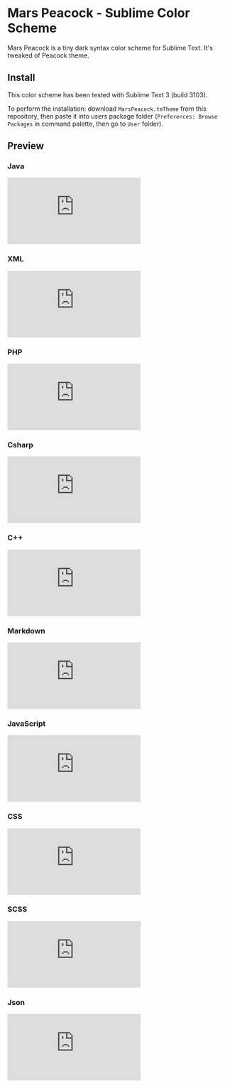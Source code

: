 # Mars Peacock - Sublime Color Scheme

Mars Peacock is a tiny dark syntax color scheme for Sublime Text. It's tweaked of Peacock theme.

## Install

This color scheme has been tested with Sublime Text 3 (build 3103).

To perform the installation: download `MarsPeacock.tmTheme` from this repository, then paste it into users package folder (`Preferences: Browse Packages` in command palette, then go to `User` folder).

## Preview

### Java

![Mars Peacock Java syntax highlight](http://aygix.free.fr/down.php?path=github/Odepax/mars-peacock/preview-java.png)

### XML

![Mars Peacock HTML syntax highlight](http://aygix.free.fr/down.php?path=github/Odepax/mars-peacock/preview-xml.png)

### PHP

![Mars Peacock PHP syntax highlight](http://aygix.free.fr/down.php?path=github/Odepax/mars-peacock/preview-php.png)

### Csharp

![Mars Peacock C# syntax highlight](http://aygix.free.fr/down.php?path=github/Odepax/mars-peacock/preview-cs.png)

### C++

![Mars Peacock C++ syntax highlight](http://aygix.free.fr/down.php?path=github/Odepax/mars-peacock/preview-cpp.png)

### Markdown

![Mars Peacock Markdown syntax highlight](http://aygix.free.fr/down.php?path=github/Odepax/mars-peacock/preview-md.png)

### JavaScript

![Mars Peacock Javascript syntax highlight](http://aygix.free.fr/down.php?path=github/Odepax/mars-peacock/preview-js.png)

### CSS

![Mars Peacock CSS syntax highlight](http://aygix.free.fr/down.php?path=github/Odepax/mars-peacock/preview-css.png)

### SCSS

![Mars Peacock Scss syntax highlight](http://aygix.free.fr/down.php?path=github/Odepax/mars-peacock/preview-scss.png)

### Json

![Mars Peacock Json syntax highlight](http://aygix.free.fr/down.php?path=github/Odepax/mars-peacock/preview-json.png)
